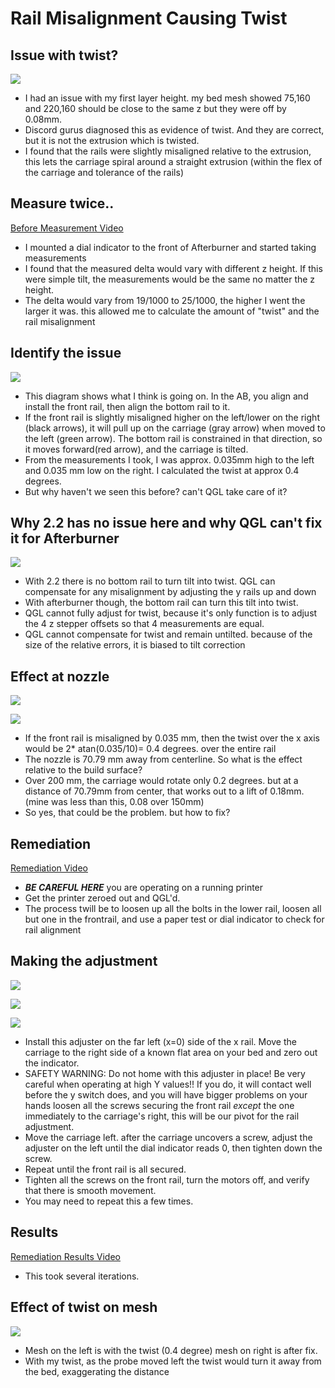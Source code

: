 # Rail Misalignment Causing Twist

## Issue with twist?

![](./images/rail_misalignment_mesh_before.jpg)

* I had an issue with my first layer height. my bed mesh showed 75,160 and 220,160 should be close to the same z but they were off by 0.08mm.
* Discord gurus diagnosed this as evidence of twist. And they are correct, but it is not the extrusion which is twisted.
* I found that the rails were slightly misaligned relative to the extrusion, this lets the carriage spiral around a straight extrusion (within the flex of the carriage and tolerance of the rails)

## Measure twice..

[Before Measurement Video](./images/rail_misalignment_measure_before.mp4?raw=true)

* I mounted a dial indicator to the front of Afterburner and started taking measurements
* I found that the measured delta would vary with different z height. If this were simple tilt, the measurements would be the same no matter the z height.
* The delta would vary from 19/1000 to 25/1000, the higher I went the larger it was. this allowed me to calculate the amount of "twist" and the rail misalignment

## Identify the issue

![](./images/rail_misalignment_head_twist.jpg)

* This diagram shows what I think is going on. In the AB, you align and install the front rail, then align the bottom rail to it.
* If the front rail is slightly misaligned higher on the left/lower on the right (black arrows), it will pull up on the carriage (gray arrow) when moved to the left (green arrow). The bottom rail is constrained in that direction, so it moves forward(red arrow), and the carriage is tilted.
* From the measurements I took, I was approx. 0.035mm high to the left and 0.035 mm low on the right. I calculated the twist at approx 0.4 degrees.
* But why haven't we seen this before? can't QGL take care of it?

## Why 2.2 has no issue here and why QGL can't fix it for Afterburner

![](./images/rail_misalignment_gantry.jpg)

* With 2.2 there is no bottom rail to turn tilt into twist. QGL can compensate for any misalignment by adjusting the y rails up and down
* With afterburner though, the bottom rail can turn this tilt into twist.
* QGL cannot fully adjust for twist, because it's only function is to adjust the 4 z stepper offsets so that 4 measurements are equal.
* QGL cannot compensate for twist and remain untilted. because of the size of the relative errors, it is biased to tilt correction

## Effect at nozzle

![](./images/rail_misalignment_nozzle_effect1.jpg)

![](./images/rail_misalignment_nozzle_effect2.jpg)

* If the front rail is misaligned by 0.035 mm, then the twist over the x axis would be 2* atan(0.035/10)= 0.4 degrees. over the entire rail
* The nozzle is 70.79 mm away from centerline. So what is the effect relative to the build surface?
* Over 200 mm, the carriage would rotate only 0.2 degrees. but at a distance of 70.79mm from center, that works out to a lift of 0.18mm. (mine was less than this, 0.08 over 150mm)
* So yes, that could be the problem. but how to fix?

## Remediation

[Remediation Video](./images/rail_misalignment_remediation.mp4?raw=true)

* ***BE CAREFUL HERE*** you are operating on a running printer
* Get the printer zeroed out and QGL'd.
* The process twill be to loosen up all the bolts in the lower rail, loosen all but one in the frontrail, and use a paper test or dial indicator to check for rail alignment

## Making the adjustment

![](./images/rail_misalignment_adjustment1.jpg)

![](./images/rail_misalignment_adjustment2.jpg)

![](./images/rail_misalignment_adjustment3.jpg)

* Install this adjuster on the far left (x=0) side of the x rail. Move the carriage to the right side of a known flat area on your bed and zero out the indicator.
* SAFETY WARNING: Do not home with this adjuster in place! Be very careful when operating at high Y values!! If you do, it will contact well before the y switch does, and you will have bigger problems on your hands
loosen all the screws securing the front rail *except* the one immediately to the carriage's right, this will be our pivot for the rail adjustment.
* Move the carriage left. after the carriage uncovers a screw, adjust the adjuster on the left until the dial indicator reads 0, then tighten down the screw.
* Repeat until the front rail is all secured.
* Tighten all the screws on the front rail, turn the motors off, and verify that there is smooth movement.
* You may need to repeat this a few times.

## Results

[Remediation Results Video](./images/rail_misalignment_results.mp4?raw=true)

* This took several iterations.

## Effect of twist on mesh

![](./images/rail_misalignment_mesh_after.jpg)

* Mesh on the left is with the twist (0.4 degree) mesh on right is after fix.
* With my twist, as the probe moved left the twist would turn it away from the bed, exaggerating the distance
